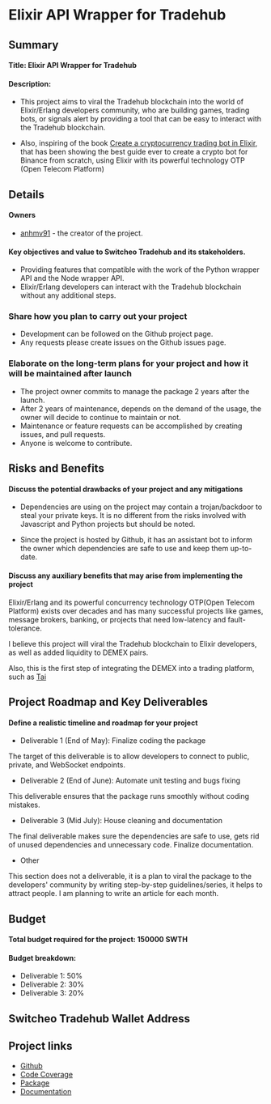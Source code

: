 # Elixir API Wrapper for Tradehub

## Summary

#### Title: Elixir API Wrapper for Tradehub

#### Description:

- This project aims to viral the Tradehub blockchain into the world of Elixir/Erlang developers community, who are building
games, trading bots, or signals alert by providing a tool that can be easy to interact with the Tradehub blockchain.

- Also, inspiring of the book [Create a cryptocurrency trading bot in Elixir](https://www.elixircryptobot.com/), that
has been showing the best guide ever to create a crypto bot for Binance from scratch, using Elixir with its powerful technology
OTP (Open Telecom Platform)

## Details

#### Owners

- [anhmv91](https://github.com/anhmv91) - the creator of the project.

#### Key objectives and value to Switcheo Tradehub and its stakeholders.

- Providing features that compatible with the work of the Python wrapper API and the Node wrapper API.
- Elixir/Erlang developers can interact with the Tradehub blockchain without any additional steps.

### Share how you plan to carry out your project

- Development can be followed on the Github project page.
- Any requests please create issues on the Github issues page.

### Elaborate on the long-term plans for your project and how it will be maintained after launch

- The project owner commits to manage the package 2 years after the launch.
- After 2 years of maintenance, depends on the demand of the usage, the owner will decide to continue to maintain or not.
- Maintenance or feature requests can be accomplished by creating issues, and pull requests.
- Anyone is welcome to contribute.

## Risks and Benefits

#### Discuss the potential drawbacks of your project and any mitigations

- Dependencies are using on the project may contain a trojan/backdoor to steal your private keys.
It is no different from the risks involved with Javascript and Python projects but should be noted.

- Since the project is hosted by Github, it has an assistant bot to inform the owner which dependencies are safe to use and keep them up-to-date.

#### Discuss any auxiliary benefits that may arise from implementing the project

Elixir/Erlang and its powerful concurrency technology OTP(Open Telecom Platform) exists over decades and has many
successful projects like games, message brokers, banking, or projects that need low-latency and fault-tolerance.

I believe this project will viral the Tradehub blockchain to Elixir developers, as well as added liquidity to
DEMEX pairs.

Also, this is the first step of integrating the DEMEX into a trading platform, such as [Tai](https://github.com/fremantle-industries/tai)

## Project Roadmap and Key Deliverables

#### Define a realistic timeline and roadmap for your project

- Deliverable 1 (End of May): Finalize coding the package

The target of this deliverable is to allow developers to connect to public, private, and WebSocket endpoints.

- Deliverable 2 (End of June): Automate unit testing and bugs fixing

This deliverable ensures that the package runs smoothly without coding mistakes.

- Deliverable 3 (Mid July): House cleaning and documentation

The final deliverable makes sure the dependencies are safe to use, gets rid of unused dependencies and unnecessary code.
Finalize documentation.

- Other

This section does not a deliverable, it is a plan to viral the package to the developers' community by writing step-by-step
guidelines/series, it helps to attract people. I am planning to write an article for each month.

## Budget

#### Total budget required for the project: 150000 SWTH

#### Budget breakdown:

* Deliverable 1: 50%
* Deliverable 2: 30%
* Deliverable 3: 20%

## Switcheo Tradehub Wallet Address


## Project links

- [Github](https://github.com/anhmv/tradehub-elixir)
- [Code Coverage](https://coveralls.io/github/anhmv/tradehub-elixir?branch=master)
- [Package](https://hex.pm/packages/tradehub)
- [Documentation](https://hexdocs.pm/tradehub/)